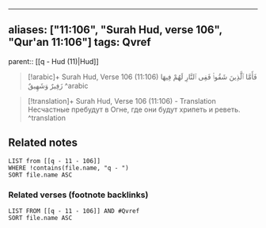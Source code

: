 
---
aliases: ["11:106", "Surah Hud, verse 106", "Qur'an 11:106"]
tags: Qvref
---

parent:: [[q - Hud (11)|Hud]]

> [!arabic]+ Surah Hud, Verse 106 (11:106)
> <span class="quran-arabic">فَأَمَّا ٱلَّذِينَ شَقُوا۟ فَفِى ٱلنَّارِ لَهُمْ فِيهَا زَفِيرٌ وَشَهِيقٌ</span>
^arabic

> [!translation]+ Surah Hud, Verse 106 (11:106) - Translation
> Несчастные пребудут в Огне, где они будут хрипеть и реветь.
^translation



## Related notes
```dataview
LIST from [[q - 11 - 106]]
WHERE !contains(file.name, "q - ")
SORT file.name ASC
```

### Related verses (footnote backlinks)
```dataview
LIST FROM [[q - 11 - 106]] AND #Qvref
SORT file.name ASC
```

